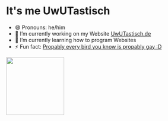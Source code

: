 # It's me UwUTastisch
- 😄 Pronouns: he/him
- 🔭 I’m currently working on my Website [UwUTastisch.de](https://uwutastisch.de)
- 🌱 I’m currently learning how to program Websites
- ⚡ Fun fact: [Propably every bird you know is propably gay :D](https://en.wikipedia.org/wiki/List_of_birds_displaying_homosexual_behavior)

<img height="156px" src="https://github-readme-stats.vercel.app/api/top-langs/?username=UwUTastisch&layout=donut&theme=dark">

<!--
**UwUTastisch/UwUTastisch** is a ✨ _special_ ✨ repository because its `README.md` (this file) appears on your GitHub profile.

Here are some ideas to get you started:

- 🔭 I’m currently working on ...
- 🌱 I’m currently learning ...
- 👯 I’m looking to collaborate on ...
- 🤔 I’m looking for help with ...
- 💬 Ask me about ...
- 📫 How to reach me: ...
- 😄 Pronouns: ...
- ⚡ Fun fact: ...
-->
